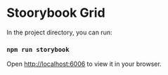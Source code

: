 # Stoorybook Grid

In the project directory, you can run:

### `npm run storybook`

Open [http://localhost:6006](http://localhost:6006) to view it in your browser.
